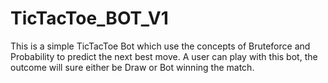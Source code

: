 # TicTacToe_BOT_V1
This is a simple TicTacToe Bot which use the concepts of Bruteforce and Probability to predict the next best move.
A user can play with this bot, the outcome will sure either be Draw or Bot winning the match.

